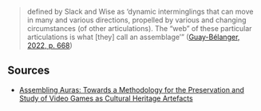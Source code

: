> defined by Slack and Wise as ‘dynamic interminglings that can move in many and various directions, propelled by various and changing circumstances (of other articulations). The “web” of these particular articulations is what [they] call an assemblage’” ([Guay-Bélanger, 2022, p. 668](zotero://select/library/items/D5S5C3ZS))

## Sources
- [Assembling Auras: Towards a Methodology for the Preservation and Study of Video Games as Cultural Heritage Artefacts](literature/guay-belangerAssemblingAurasMethodology2022.md)